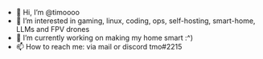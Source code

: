 - 👋 Hi, I’m @timoooo
- 👀 I’m interested in gaming, linux, coding, ops, self-hosting, smart-home, LLMs and FPV drones
- 🌱 I’m currently working on making my home smart :^)
- 📫 How to reach me: via mail or discord tmo#2215

<!---
timoooo/timoooo is a ✨ special ✨ repository because its `README.md` (this file) appears on your GitHub profile.
You can click the Preview link to take a look at your changes.
--->
